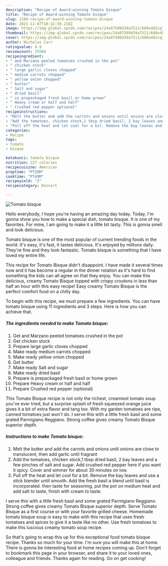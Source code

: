 ```yaml
---
description: "Recipe of Award-winning Tomato bisque"
title: "Recipe of Award-winning Tomato bisque"
slug: 1289-recipe-of-award-winning-tomato-bisque
date: 2021-11-07T18:32:50.218Z
image: https://img-global.cpcdn.com/recipes/24a87509d39a7511/680x482cq70/tomato-bisque-recipe-main-photo.jpg
thumbnail: https://img-global.cpcdn.com/recipes/24a87509d39a7511/680x482cq70/tomato-bisque-recipe-main-photo.jpg
cover: https://img-global.cpcdn.com/recipes/24a87509d39a7511/680x482cq70/tomato-bisque-recipe-main-photo.jpg
author: Nicholas Carr
ratingvalue: 4.9
reviewcount: 25584
recipeingredient:
- " and Marzano peeled tomatoes crushed in the pot"
- " chicken stock"
- " large garlic cloves chopped"
- " medium carrots chopped"
- " yellow onion chopped"
- " butter"
- " Salt and sugar"
- " dried basil"
- " is prepackaged fresh basil or home grown"
- " Heavy cream or half and half"
- " Crushed red pepper optional"
recipeinstructions:
- "Melt the butter and add the carrots and onions until onions are close to translucent, then add garlic until fragrant"
- "Add the tomatoes, chicken stock,1 tbsp dried basil, 2 bay leaves and a few pinches of salt and sugar. Add crushed red pepper here if you want it spicy. Cover and simmer for about 30 minutes on low."
- "Pull off the heat and let cool for a bit. Remove the bay leaves and use a stick blender until smooth. Add the fresh basil a blend until basil is incorporated. then taste for seasoning, put the pot on medium heat and add salt to taste, finish with cream to taste."
categories:
- Recipe
tags:
- tomato
- bisque

katakunci: tomato bisque 
nutrition: 227 calories
recipecuisine: American
preptime: "PT20M"
cooktime: "PT49M"
recipeyield: "2"
recipecategory: Dessert

---
```



![Tomato bisque](https://img-global.cpcdn.com/recipes/24a87509d39a7511/680x482cq70/tomato-bisque-recipe-main-photo.jpg)

Hello everybody, I hope you're having an amazing day today. Today, I'm gonna show you how to make a special dish, tomato bisque. It is one of my favorites. For mine, I am going to make it a little bit tasty. This is gonna smell and look delicious.

Tomato bisque is one of the most popular of current trending foods in the world. It's easy, it's fast, it tastes delicious. It's enjoyed by millions daily. They're fine and they look fantastic. Tomato bisque is something that I have loved my entire life.

This recipe for Tomato Bisque didn&#39;t disappoint. I have made it several times now and it has become a regular in the dinner rotation as it&#39;s hard to find something the kids can all agree on that they enjoy. You can make this delicious, creamy Tomato Bisque topped with crispy croutons in less than half an hour with this easy recipe! Easy creamy Tomato Bisque is the perfect comfort food on a chilly day.


To begin with this recipe, we must prepare a few ingredients. You can have tomato bisque using 11 ingredients and 3 steps. Here is how you can achieve that.

<!--inarticleads1-->

##### The ingredients needed to make Tomato bisque:

1. Get  and Marzano peeled tomatoes crushed in the pot
1. Get  chicken stock
1. Prepare  large garlic cloves chopped
1. Make ready  medium carrots chopped
1. Make ready  yellow onion chopped
1. Get  butter
1. Make ready  Salt and sugar
1. Make ready  dried basil
1. Prepare  is prepackaged fresh basil or home grown
1. Prepare  Heavy cream or half and half
1. Prepare  Crushed red pepper (optional)


This Tomato Bisque recipe is not only the richest, creamiest tomato soup you&#39;ve ever tried, but a surprise splash of fresh squeezed orange juice gives it a bit of extra flavor and tang too. With my garden tomatoes are ripe, canned tomatoes just won&#39;t do. I serve this with a little fresh basil and some grated Parmigiano Reggiano. Strong coffee gives creamy Tomato Bisque superior depth. 

<!--inarticleads2-->

##### Instructions to make Tomato bisque:

1. Melt the butter and add the carrots and onions until onions are close to translucent, then add garlic until fragrant
1. Add the tomatoes, chicken stock,1 tbsp dried basil, 2 bay leaves and a few pinches of salt and sugar. Add crushed red pepper here if you want it spicy. Cover and simmer for about 30 minutes on low.
1. Pull off the heat and let cool for a bit. Remove the bay leaves and use a stick blender until smooth. Add the fresh basil a blend until basil is incorporated. then taste for seasoning, put the pot on medium heat and add salt to taste, finish with cream to taste.


I serve this with a little fresh basil and some grated Parmigiano Reggiano. Strong coffee gives creamy Tomato Bisque superior depth. Serve Tomato Bisque as a first course or with your favorite grilled cheese. Homemade tomato bisque soup is easy to make with this recipe that uses fresh tomatoes and spices to give it a taste like no other. Use fresh tomatoes to make this luscious creamy tomato soup recipe. 

So that's going to wrap this up for this exceptional food tomato bisque recipe. Thanks so much for your time. I'm sure you will make this at home. There is gonna be interesting food at home recipes coming up. Don't forget to bookmark this page in your browser, and share it to your loved ones, colleague and friends. Thanks again for reading. Go on get cooking!
